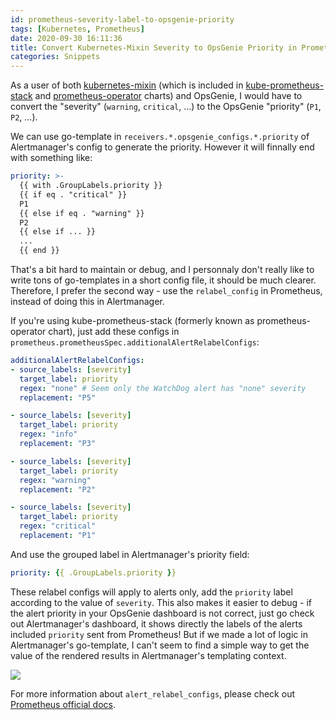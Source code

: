 ```yaml
---
id: prometheus-severity-label-to-opsgenie-priority
tags: [Kubernetes, Prometheus]
date: 2020-09-30 16:11:36
title: Convert Kubernetes-Mixin Severity to OpsGenie Priority in Prometheus
categories: Snippets
---
```


As a user of both [kubernetes-mixin](https://github.com/kubernetes-monitoring/kubernetes-mixin) (which is included in [kube-prometheus-stack](https://github.com/prometheus-community/helm-charts/tree/main/charts/kube-prometheus-stack) and [prometheus-operator](https://github.com/helm/charts/tree/d0f9bcc80f0282519bee34d81175895c8a776b1f/stable/prometheus-operator) charts) and OpsGenie, I would have to convert the "severity" (`warning`, `critical`, ...) to the OpsGenie "priority" (`P1`, `P2`, ...).

<!--more-->

We can use go-template in `receivers.*.opsgenie_configs.*.priority` of Alertmanager's config to generate the priority. However it will finnally end with something like:

```yaml
priority: >-
  {{ with .GroupLabels.priority }}
  {{ if eq . "critical" }}
  P1
  {{ else if eq . "warning" }}
  P2
  {{ else if ... }}
  ...
  {{ end }}
```

That's a bit hard to maintain or debug, and I personnaly don't really like to write tons of go-templates in a short config file, it should be much clearer. Therefore, I prefer the second way - use the `relabel_config` in Prometheus, instead of doing this in Alertmanager.

If you're using kube-prometheus-stack (formerly known as prometheus-operator chart), just add these configs in `prometheus.prometheusSpec.additionalAlertRelabelConfigs`:

```yaml
additionalAlertRelabelConfigs:
- source_labels: [severity]
  target_label: priority
  regex: "none" # Seem only the WatchDog alert has "none" severity
  replacement: "P5"

- source_labels: [severity]
  target_label: priority
  regex: "info"
  replacement: "P3"

- source_labels: [severity]
  target_label: priority
  regex: "warning"
  replacement: "P2"

- source_labels: [severity]
  target_label: priority
  regex: "critical"
  replacement: "P1"
```

And use the grouped label in Alertmanager's priority field:

```yaml
priority: {{ .GroupLabels.priority }}
```

These relabel configs will apply to alerts only, add the `priority` label according to the value of `severity`. This also makes it easier to debug - if the alert priority in your OpsGenie dashboard is not correct, just go check out Alertmanager's dashboard, it shows directly the labels of the alerts included `priority` sent from Prometheus! But if we made a lot of logic in Alertmanager's go-template, I can't seem to find a simple way to get the value of the rendered results in Alertmanager's templating context.

![](/resources/60ab5c681514c84fee1bee90d8410a7a.png)

For more information about `alert_relabel_configs`, please check out [Prometheus official docs](https://prometheus.io/docs/prometheus/latest/configuration/configuration/#alert_relabel_configs).

